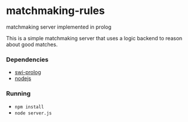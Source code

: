 # matchmaking-rules
matchmaking server implemented in prolog

This is a simple matchmaking server that uses a logic backend to reason about good matches.

### Dependencies

- [swi-prolog](http://www.swi-prolog.org/)
- [nodejs](https://nodejs.org/en/)

### Running
- `npm install`
- `node server.js`

